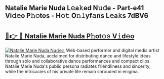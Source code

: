 ## Natalie Marie Nuda L𝚎a𝚔ed N𝚞𝚍e - Part-e41 Vi𝚍𝚎o P𝚑𝚘tos - H𝚘𝚝 O𝚗𝚕yf𝚊ns L𝚎a𝚔s 7dBV6

# <h2><a href="http://kf45mj.oniu.top/?m=Natalie+Marie+Nuda">🔗👉 🔴 Natalie Marie Nuda P𝚑ot𝚘𝚜 V𝚒d𝚎o</a></h2>

[![Natalie Marie Nuda Nu𝚍e𝚜](https://i.imgur.com/0qMVB7G.gif)](http://kf45mj.oniu.top/?m=Natalie+Marie+Nuda)
Web-based performer and digital media artist Natalie Marie Nuda, acclaimed for distributing dance and lifestyle ideas through solo and collaborative dance performances and compact clips. Natalie Marie Nuda's public persona radiates friendliness and sincerity, while the intricacies of his private life remain shrouded in enigma.  
